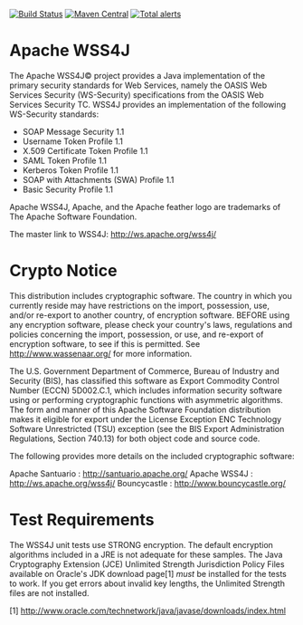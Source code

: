 [![Build Status](https://builds.apache.org/view/S-Z/view/WS/job/wss4j-master/badge/icon?subject=Build)](https://builds.apache.org/view/S-Z/view/WS/job/wss4j-master/)
[![Maven Central](https://maven-badges.herokuapp.com/maven-central/org.apache.wss4j/wss4j/badge.svg)](https://maven-badges.herokuapp.com/maven-central/org.apache.wss4j/wss4j)
[![Total alerts](https://img.shields.io/lgtm/alerts/g/apache/wss4j)](https://lgtm.com/projects/g/apache/wss4j/alerts/)

Apache WSS4J
======================

The Apache WSS4J© project provides a Java implementation of the primary
security standards for Web Services, namely the OASIS Web Services Security
(WS-Security) specifications from the OASIS Web Services Security TC. WSS4J
provides an implementation of the following WS-Security standards:

 * SOAP Message Security 1.1
 * Username Token Profile 1.1
 * X.509 Certificate Token Profile 1.1
 * SAML Token Profile 1.1
 * Kerberos Token Profile 1.1
 * SOAP with Attachments (SWA) Profile 1.1
 * Basic Security Profile 1.1

Apache WSS4J, Apache, and the Apache feather logo are trademarks of The Apache
Software Foundation. 

The master link to WSS4J: http://ws.apache.org/wss4j/

Crypto Notice
======================

   This distribution includes cryptographic software.  The country in
   which you currently reside may have restrictions on the import,
   possession, use, and/or re-export to another country, of
   encryption software.  BEFORE using any encryption software, please
   check your country's laws, regulations and policies concerning the
   import, possession, or use, and re-export of encryption software, to
   see if this is permitted.  See <http://www.wassenaar.org/> for more
   information.

   The U.S. Government Department of Commerce, Bureau of Industry and
   Security (BIS), has classified this software as Export Commodity
   Control Number (ECCN) 5D002.C.1, which includes information security
   software using or performing cryptographic functions with asymmetric
   algorithms.  The form and manner of this Apache Software Foundation
   distribution makes it eligible for export under the License Exception
   ENC Technology Software Unrestricted (TSU) exception (see the BIS
   Export Administration Regulations, Section 740.13) for both object
   code and source code.

   The following provides more details on the included cryptographic
   software:

   Apache Santuario : http://santuario.apache.org/
   Apache WSS4J     : http://ws.apache.org/wss4j/
   Bouncycastle     : http://www.bouncycastle.org/

Test Requirements
======================

The WSS4J unit tests use STRONG encryption. The default encryption algorithms
included in a JRE is not adequate for these samples. The Java Cryptography
Extension (JCE) Unlimited Strength Jurisdiction Policy Files available on
Oracle's JDK download page[1] *must* be installed for the tests to work. If
you get errors about invalid key lengths, the Unlimited Strength files are not
installed.

[1] http://www.oracle.com/technetwork/java/javase/downloads/index.html
